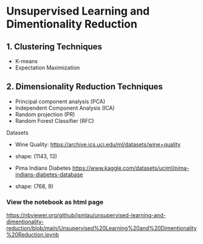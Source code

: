 # Unsupervised Learning and Dimentionality Reduction
## 1. Clustering Techniques
* K-means
* Expectation Maximization

## 2. Dimensionality Reduction Techniques

* Principal component analysis (PCA)
* Independent Component Analysis (ICA)
* Random projection (PR)
* Random Forest Classifier (RFC)

Datasets

* Wine Quality: https://archive.ics.uci.edu/ml/datasets/wine+quality
* shape: (1143, 13)
    
* Pima Indians Diabetes https://www.kaggle.com/datasets/uciml/pima-indians-diabetes-database
* shape: (768, 9)
    
### View the notebook as html page
https://nbviewer.org/github/jsmlau/unsupervised-learning-and-dimentionality-reduction/blob/main/Unsupervised%20Learning%20and%20Dimentionality%20Reduction.ipynb
